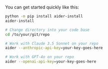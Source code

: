
You can get started quickly like this:

```bash
python -m pip install aider-install
aider-install

# Change directory into your code base
cd /to/your/git/repo

# Work with Claude 3.5 Sonnet on your repo
aider --anthropic-api-key=your-key-goes-here

# Work with GPT-4o on your repo
aider --openai-api-key=your-key-goes-here
```
